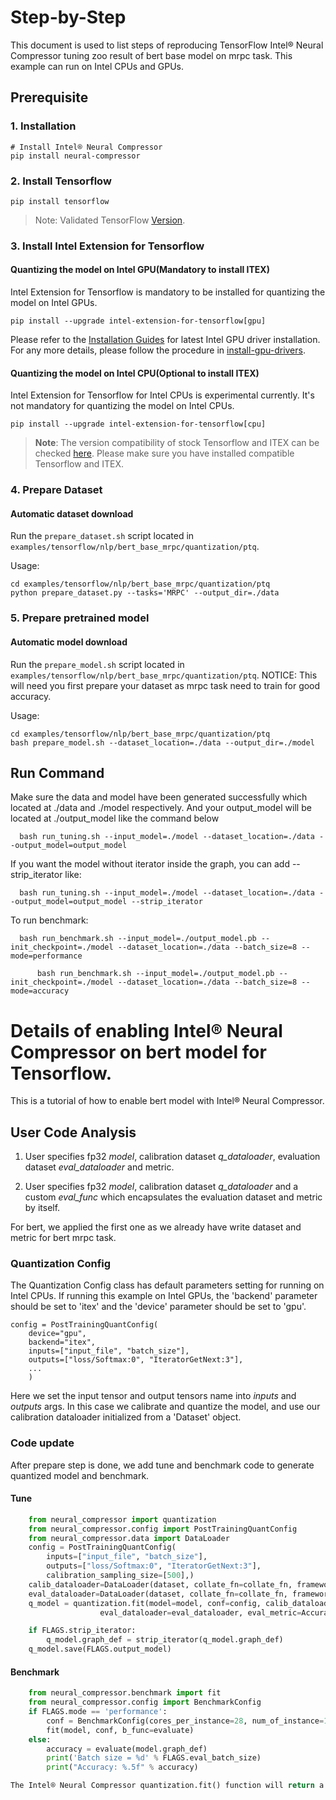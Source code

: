 Step-by-Step
============

This document is used to list steps of reproducing TensorFlow Intel® Neural Compressor tuning zoo result of bert base model on mrpc task.
This example can run on Intel CPUs and GPUs.


## Prerequisite

### 1. Installation
```shell
# Install Intel® Neural Compressor
pip install neural-compressor
```
### 2. Install Tensorflow
```shell
pip install tensorflow
```
> Note: Validated TensorFlow [Version](/docs/source/installation_guide.md#validated-software-environment).

### 3. Install Intel Extension for Tensorflow

#### Quantizing the model on Intel GPU(Mandatory to install ITEX)
Intel Extension for Tensorflow is mandatory to be installed for quantizing the model on Intel GPUs.

```shell
pip install --upgrade intel-extension-for-tensorflow[gpu]
```
Please refer to the [Installation Guides](https://dgpu-docs.intel.com/installation-guides/ubuntu/ubuntu-focal-dc.html) for latest Intel GPU driver installation.
For any more details, please follow the procedure in [install-gpu-drivers](https://github.com/intel-innersource/frameworks.ai.infrastructure.intel-extension-for-tensorflow.intel-extension-for-tensorflow/blob/master/docs/install/install_for_gpu.md#install-gpu-drivers).

#### Quantizing the model on Intel CPU(Optional to install ITEX)
Intel Extension for Tensorflow for Intel CPUs is experimental currently. It's not mandatory for quantizing the model on Intel CPUs.

```shell
pip install --upgrade intel-extension-for-tensorflow[cpu]
```

> **Note**: 
> The version compatibility of stock Tensorflow and ITEX can be checked [here](https://github.com/intel/intel-extension-for-tensorflow#compatibility-table). Please make sure you have installed compatible Tensorflow and ITEX.

### 4. Prepare Dataset

#### Automatic dataset download
Run the `prepare_dataset.sh` script located in `examples/tensorflow/nlp/bert_base_mrpc/quantization/ptq`.

Usage:
```shell
cd examples/tensorflow/nlp/bert_base_mrpc/quantization/ptq
python prepare_dataset.py --tasks='MRPC' --output_dir=./data
```

### 5. Prepare pretrained model

#### Automatic model download
Run the `prepare_model.sh` script located in `examples/tensorflow/nlp/bert_base_mrpc/quantization/ptq`.
NOTICE: This will need you first prepare your dataset as mrpc task need to train for good accuracy.


Usage:
```shell
cd examples/tensorflow/nlp/bert_base_mrpc/quantization/ptq
bash prepare_model.sh --dataset_location=./data --output_dir=./model
```

## Run Command
Make sure the data and model have been generated successfully which located at ./data and ./model respectively.
And your output_model will be located at ./output_model like the command below
  ```shell
    bash run_tuning.sh --input_model=./model --dataset_location=./data --output_model=output_model
  ```
If you want the model without iterator inside the graph, you can add --strip_iterator like:
  ```shell
    bash run_tuning.sh --input_model=./model --dataset_location=./data --output_model=output_model --strip_iterator
  ```
To run benchmark:
  ```shell
    bash run_benchmark.sh --input_model=./output_model.pb --init_checkpoint=./model --dataset_location=./data --batch_size=8 --mode=performance
  ```
  ```shell
        bash run_benchmark.sh --input_model=./output_model.pb --init_checkpoint=./model --dataset_location=./data --batch_size=8 --mode=accuracy
  ```

Details of enabling Intel® Neural Compressor on bert model for Tensorflow.
=========================

This is a tutorial of how to enable bert model with Intel® Neural Compressor.
## User Code Analysis
1. User specifies fp32 *model*, calibration dataset *q_dataloader*, evaluation dataset *eval_dataloader* and metric.

2. User specifies fp32 *model*, calibration dataset *q_dataloader* and a custom *eval_func* which encapsulates the evaluation dataset and metric by itself.

For bert, we applied the first one as we already have write dataset and metric for bert mrpc task. 

### Quantization Config
The Quantization Config class has default parameters setting for running on Intel CPUs. If running this example on Intel GPUs, the 'backend' parameter should be set to 'itex' and the 'device' parameter should be set to 'gpu'.

```
config = PostTrainingQuantConfig(
    device="gpu",
    backend="itex",
    inputs=["input_file", "batch_size"],
    outputs=["loss/Softmax:0", "IteratorGetNext:3"],
    ...
    )
```
Here we set the input tensor and output tensors name into *inputs* and *outputs* args. In this case we calibrate and quantize the model, and use our calibration dataloader initialized from a 'Dataset' object.

### Code update

After prepare step is done, we add tune and benchmark code to generate quantized model and benchmark.

#### Tune
```python
    from neural_compressor import quantization
    from neural_compressor.config import PostTrainingQuantConfig
    from neural_compressor.data import DataLoader
    config = PostTrainingQuantConfig(
        inputs=["input_file", "batch_size"],
        outputs=["loss/Softmax:0", "IteratorGetNext:3"],
        calibration_sampling_size=[500],)
    calib_dataloader=DataLoader(dataset, collate_fn=collate_fn, framework='tensorflow')
    eval_dataloader=DataLoader(dataset, collate_fn=collate_fn, framework='tensorflow')
    q_model = quantization.fit(model=model, conf=config, calib_dataloader=calib_dataloader,
                    eval_dataloader=eval_dataloader, eval_metric=Accuracy())

    if FLAGS.strip_iterator:
        q_model.graph_def = strip_iterator(q_model.graph_def)
    q_model.save(FLAGS.output_model)
```
#### Benchmark
```python
    from neural_compressor.benchmark import fit
    from neural_compressor.config import BenchmarkConfig
    if FLAGS.mode == 'performance':
        conf = BenchmarkConfig(cores_per_instance=28, num_of_instance=1)
        fit(model, conf, b_func=evaluate)
    else:
        accuracy = evaluate(model.graph_def)
        print('Batch size = %d' % FLAGS.eval_batch_size)
        print("Accuracy: %.5f" % accuracy)

The Intel® Neural Compressor quantization.fit() function will return a best quantized model under time constraint.
